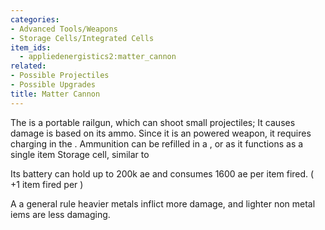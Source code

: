 ```yaml
---
categories:
- Advanced Tools/Weapons
- Storage Cells/Integrated Cells
item_ids:
  - appliedenergistics2:matter_cannon
related:
- Possible Projectiles
- Possible Upgrades
title: Matter Cannon
---
```


The <ItemLink id="appliedenergistics2:matter_cannon"/> is a portable
railgun, which can shoot small projectiles; It causes damage is based on its
ammo. Since it is an powered weapon, it requires charging in the <ItemLink
id="appliedenergistics2:charger"/>. Ammunition can be refilled in a
<ItemLink id="appliedenergistics2:chest"/>, or <ItemLink
id="appliedenergistics2:io_port"/> as it functions as a single item
Storage cell, similar to <ItemLink
id="appliedenergistics2:1k_item_storage_cell"/>



Its battery can hold up to 200k ae and consumes 1600 ae per item fired. ( +1
item fired per <ItemLink id="appliedenergistics2:speed_card"/> )



A a general rule heavier metals inflict more damage, and lighter non metal
iems are less damaging.

<RecipeFor id="appliedenergistics2:matter_cannon"/>
